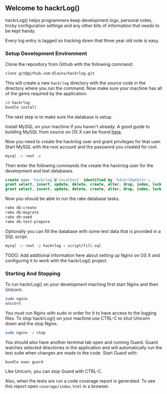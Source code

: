 ## Welcome to hackrLog()

hackrLog() helps programmers keep development logs, personal notes, tricky configuration settings and any other bits of information that needs to be kept handy.

Every log entry is tagged so tracking down that three year old note is easy. 

### Setup Development Environment

Clone the repository from Github with the following command:

```bash
clone git@github.com:dlains/hackrlog.git
```

This will create a new `hackrlog` directory with the source code in the directory where you run the command. Now make sure your
machine has all of the gems required by the application.

```bash
cd hackrlog
bundle install
```

The next step is to make sure the database is setup.

Install MySQL on your machine if you haven't already. A good guide to building MySQL from source on OS X can be found [here](http://hivelogic.com/articles/compiling-mysql-on-snow-leopard/).

Now you need to create the hackrlog user and grant privileges for that user. Start MySQL with the root account and the password you created for root.

```bash
mysql -u root -p
```

Then enter the following commands the create the hackrlog user for the development and test databases.

```sql
create user 'hackrlog'@'localhost' identified by 'h4ckrl0g43v3r';
grant select, insert, update, delete, create, alter, drop, index, lock tables on hackrlog.* to 'hackrlog'@'localhost';
grant select, insert, update, delete, create, alter, drop, index, lock tables on hackrlog_test.* to 'hackrlog'@'localhost';
```

Now you should be able to run the rake database tasks.

```bash
rake db:create
rake db:migrate
rake db:seed
rake db:test:prepare
```

Optionally you can fill the database with some test data that is provided in a SQL script.

```bash
mysql -u root -p hackrlog < script/fill.sql
```

TODO: Add additional information here about setting up Nginx on OS X and configuring it to work with the hackrLog() project.

### Starting And Stopping

To run hackrLog() on your development maching first start Nginx and then Unicorn.

```bash
sudo nginx
unicorn
```

You must run Nginx with sudo in order for it to have access to the logging files. To stop hackrLog() on your machine use
CTRL-C to shut Unicorn down and the stop Nginx.

```bash
sudo nginx -s stop
```

You should also have another terminal tab open and running Guard. Guard watches selected directories in the application and will
automatically run the test suite when changes are made to the code. Start Guard with:

```bash
bundle exec guard
```

Like Unicorn, you can stop Guard with CTRL-C.

Also, when the tests are run a code coverage report is generated. To see this report open `coverage/index.html` in a browser.